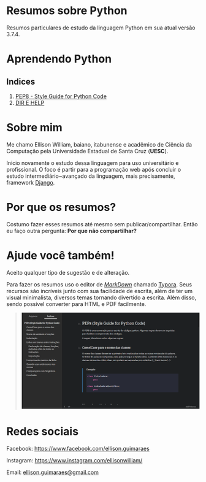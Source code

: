 # Resumos sobre Python

Resumos particulares de estudo da linguagem Python em sua atual versão 3.7.4. 



# Aprendendo Python

## Indices

1. [PEP8 - Style Guide for Python Code](Resumos/PEP8/index.html)
2. [DIR E HELP](Resumos/DIR-E-HELP/index.html)



# Sobre mim

Me chamo Ellison William, baiano, itabunense e acadêmico de Ciência da Computação pela Universidade Estadual de Santa Cruz (**UESC**).

Inicio novamente o estudo dessa linguagem para uso universitário e profissional. O foco é partir para a programação web após concluir o estudo intermediário~avançado da linguagem, mais precisamente, framework [Django](https://www.djangoproject.com/).



# Por que os resumos?

Costumo fazer esses resumos até mesmo sem publicar/compartilhar. Então eu faço outra pergunta: **Por que não compartilhar?**



# Ajude você também!

Aceito qualquer tipo de sugestão e de alteração. 

Para fazer os resumos uso o editor de *[MarkDown](https://pt.wikipedia.org/wiki/Markdown)* chamado [Typora](https://typora.io/). Seus recursos são incríveis junto com sua facilidade de escrita, além de ter um visual minimalista, diversos temas tornando divertido a escrita. Além disso, sendo possível converter para HTML e PDF facilmente.

> ![Typora Markdown Editor](Resumos/img/typora.png)



# Redes sociais

Facebook: https://www.facebook.com/ellison.guimaraes

Instagram: https://www.instagram.com/ellisonwilliam/

Email: ellison.guimaraes@gmail.com

